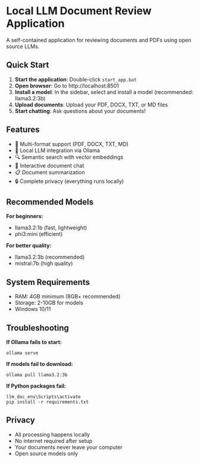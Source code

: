 # Local LLM Document Review Application

A self-contained application for reviewing documents and PDFs using open source LLMs.

## Quick Start

1. **Start the application**: Double-click `start_app.bat`
2. **Open browser**: Go to http://localhost:8501
3. **Install a model**: In the sidebar, select and install a model (recommended: llama3.2:3b)
4. **Upload documents**: Upload your PDF, DOCX, TXT, or MD files
5. **Start chatting**: Ask questions about your documents!

## Features

- 📄 Multi-format support (PDF, DOCX, TXT, MD)
- 🤖 Local LLM integration via Ollama
- 🔍 Semantic search with vector embeddings
- 💬 Interactive document chat
- 📋 Document summarization
- 🔒 Complete privacy (everything runs locally)

## Recommended Models

**For beginners:**
- llama3.2:1b (fast, lightweight)
- phi3:mini (efficient)

**For better quality:**
- llama3.2:3b (recommended)
- mistral:7b (high quality)

## System Requirements

- RAM: 4GB minimum (8GB+ recommended)
- Storage: 2-10GB for models
- Windows 10/11

## Troubleshooting

**If Ollama fails to start:**
```
ollama serve
```

**If models fail to download:**
```
ollama pull llama3.2:3b
```

**If Python packages fail:**
```
llm_doc_env\Scripts\activate
pip install -r requirements.txt
```

## Privacy

- All processing happens locally
- No internet required after setup
- Your documents never leave your computer
- Open source models only
